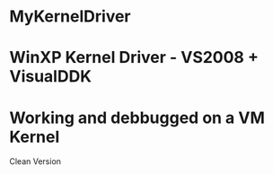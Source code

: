 # MyKernelDriver
# WinXP Kernel Driver - VS2008 + VisualDDK
# Working and debbugged on a VM Kernel
Clean Version
